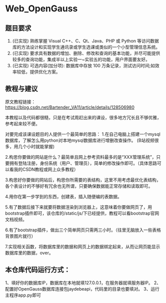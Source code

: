 # Web_OpenGauss
## 题目要求
1. (已实现) 熟练掌握 Visual C++、C、Qt、Java、PHP 或 Python 等访问数据库的方法设计和实现学生通讯录或学生选课或类似的一个小型管理信息系统。
2. (已实现) 要求具有数据的增加、删除、修改和查询的基本功能，并尽可能提供较多的查询功能，集成半以上实验一~实验五的功能，用户界面要友好。
3. (已实现) 可选内容(加分项): 数据库中存放 100 万条记录，测试访问时间;如效率较低，提供优化方案。



## 教程与建议

原文教程链接：https://blog.csdn.net/Bartender_VA11/article/details/128506980

本教程以及代码都很糙，只是在考试周赶出来的课设，很多地方冗长且不够优雅，参考起来较不便。

对要完成该课设题目的人提供一个最简单的思路：
1.在自己电脑上搭建一个mysql数据库，了解怎么用python对本地mysql数据库进行增删改查操作。 (B站视频很多，用几个小时就能掌握) 

2.构思你要做的网站是什么？最简单且网上参考资料最多的是“XXX管理系统”，只要拥有登陆注册，身份系统（用户、管理员），简单的修改操作即可。（具体思路可以看我的CSDN教程或网上众多教程）

3.构思好你要做的网站后，构思你所需要的表结构，这里不用考虑最优化表结构，各个表设计的不够好有冗余也无所谓，只要确保数据能正常存储和读取即可。

4.用你在第一步学到的东西，创建表，插入随便编的表数据。

5.有了数据后接下来就要将数据渲染到浏览器上，这意味着你要做网页了，用bootstrap插件即可，该仓库的/static/js/下已经提供，教程可以看bootstrap官网文档视频。

6.有了bootstrap插件，做出三个简单网页只需两三小时。（往里无脑放入一些表格背景图片就行）

7.实现相关函数，将数据库里的数据和网页上的数据绑定起来，从而让网页能显示数据库里的数据，over。



## 本仓库代码运行方式：
1、填好你的数据库IP，数据库在本地就填127.0.0.1，在服务器就填服务器IP。
2、配置好OpenGauss数据库连接包jaydebeapi，代码里的目录也要填对。
3、运行主程序app.py即可
